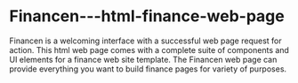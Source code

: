 # Financen---html-finance-web-page
Financen is a welcoming interface with a successful web page request for action. This html web page comes with a complete suite of components and UI elements for a finance web site template. The Financen web page can provide everything you want to build finance pages for variety of purposes.
